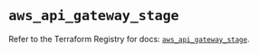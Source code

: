 # `aws_api_gateway_stage`

Refer to the Terraform Registry for docs: [`aws_api_gateway_stage`](https://registry.terraform.io/providers/hashicorp/aws/5.52.0/docs/resources/api_gateway_stage).
